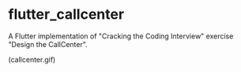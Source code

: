 # flutter_callcenter

A Flutter implementation of "Cracking the Coding Interview" exercise "Design the CallCenter".

(callcenter.gif)

